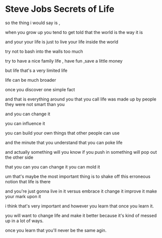 # Steve Jobs Secrets of Life

so the thing i would say is ,

when you grow up you tend to get told that the world is the way it is

and your your life is just to live your life inside the world

try not to bash into the walls too much

try to have a nice family life , have fun ,save a little money

but life that's a very limited life 

life can be  much broader

once you discover one simple fact

and that is everything around you that you call life was made up by people they were not smart than you

and you can change it 

you can influence it

you can build your own things that other people can use

and the minute that you understand that you can poke life 

and actually something will you know if you push in something will pop out the other side

that you can you can change it you can mold it

um that's maybe the most important thing is to shake off this erroneous notion that life is there 

and you're just gonna live in it versus embrace it change it improve it make your mark upon it

i think that's very important and however you learn that once you learn it.

you will want to change life and make it better because it's kind of messed up in a lot of ways.

once you learn that you'll never be the same agin.

